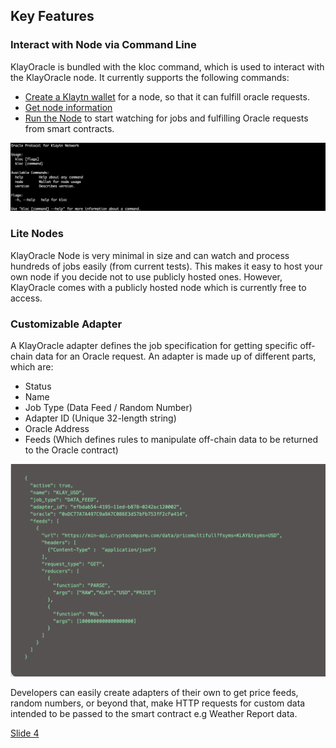 ## Key Features

### Interact with Node via Command Line

KlayOracle is bundled with the kloc command, which is used to interact with the KlayOracle node. It currently supports the following commands:

- [Create a Klaytn wallet](https://klayoracle.gitbook.io/klayoracle-documentation/components/kloc-command) for a node, so that it can fulfill oracle requests.
- [Get node information](https://klayoracle.gitbook.io/klayoracle-documentation/components/kloc-command)
- [Run the Node](https://klayoracle.gitbook.io/klayoracle-documentation/components/kloc-command) to start watching for jobs and fulfilling Oracle requests from smart contracts.

![Kloc Terminal](https://github.com/alofeoluwafemi/klay-oracle-presentation/blob/master/images/demo-kloc.png)


### Lite Nodes

KlayOracle Node is very minimal in size and can watch and process hundreds of jobs easily (from current tests). This makes it easy to host your own node if you decide not to use publicly hosted ones. However, KlayOracle comes with a publicly hosted node which is currently free to access.

### Customizable Adapter
A KlayOracle adapter defines the job specification for getting specific off-chain data for an Oracle request. An adapter is made up of different parts, which are: 

* Status
* Name
* Job Type (Data Feed / Random Number)
* Adapter ID (Unique 32-length string)
* Oracle Address
* Feeds (Which defines rules to manipulate off-chain data to be returned to the Oracle contract)

![Kloc Data Feed](https://github.com/alofeoluwafemi/klay-oracle-presentation/blob/master/images/demo-feed.png)

Developers can easily create adapters of their own to get price feeds, random numbers, or beyond that, make HTTP requests for custom data intended to be passed to the smart contract e.g Weather Report data.

[Slide 4](https://github.com/alofeoluwafemi/klay-oracle-presentation/blob/master/Slide-4.md)
